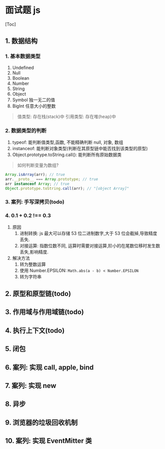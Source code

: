 # 面试题 js

[Toc]

## 1. 数据结构

### 1. 基本数据类型

1. Undefined
2. Null
3. Boolean
4. Number
5. String
6. Object
7. Symbol 独一无二的值
8. BigInt 任意大小的整数

>值类型: 存在栈(stack)中
>引用类型: 存在堆(heap)中
>
### 2. 数据类型的判断

1. typeof: 能判断值类型,函数, 不能精确判断 null, 对象, 数组
2. instanceof: 能判断对象类型(判断在其原型链中能否找到该类型的原型)
3. Object.prototype.toString.call(): 能判断所有原始数据类

>如何判断变量为数组?

```js
Array.isArray(arr); // true
arr.__proto__ === Array.prototype; // true
arr instanceof Array; // true
Object.prototype.toString.call(arr); // "[object Array]"
```

### 3. 案列: 手写深拷贝(todo)

### 4. 0.1 + 0.2 !== 0.3

1. 原因
    1. 进制转换: js 最大可以存储 53 位二进制数字,大于 53 位会截掉,导致精度丢失.
    2. 对接运算: 指数位数不同, 运算时需要对接运算,阶小的在尾数位移时发生数丢失,影响精度.
2. 解决方法
    1. 转为整数运算
    2. 使用 Number.EPSILON: ```Math.abs(a - b) < Number.EPSILON```
    3. 转为字符串

## 2. 原型和原型链(todo)

## 3. 作用域与作用域链(todo)

## 4. 执行上下文(todo)

## 5. 闭包

## 6. 案列: 实现 call, apple, bind

## 7. 案列: 实现 new

## 8. 异步

## 9. 浏览器的垃圾回收机制

## 10. 案列: 实现 EventMitter 类
